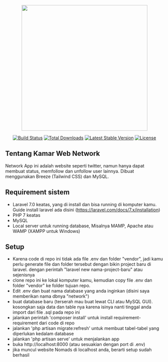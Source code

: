 <p align="center"><a href="https://laravel.com" target="_blank"><img src="https://raw.githubusercontent.com/laravel/art/master/logo-lockup/5%20SVG/2%20CMYK/1%20Full%20Color/laravel-logolockup-cmyk-red.svg" width="400"></a></p>

<p align="center">
<a href="https://travis-ci.org/laravel/framework"><img src="https://travis-ci.org/laravel/framework.svg" alt="Build Status"></a>
<a href="https://packagist.org/packages/laravel/framework"><img src="https://poser.pugx.org/laravel/framework/d/total.svg" alt="Total Downloads"></a>
<a href="https://packagist.org/packages/laravel/framework"><img src="https://poser.pugx.org/laravel/framework/v/stable.svg" alt="Latest Stable Version"></a>
<a href="https://packagist.org/packages/laravel/framework"><img src="https://poser.pugx.org/laravel/framework/license.svg" alt="License"></a>
</p>
 
## Tentang Kamar Web Network

Network App ini adalah website seperti twitter, namun hanya dapat membuat status, memfollow dan unfollow user lainnya.
Dibuat menggunakan Breeze (Tailwind CSS) dan MySQL.

## Requirement sistem

- Laravel 7.0 keatas, yang di install dan bisa running di komputer kamu. Guide install laravel ada disini (https://laravel.com/docs/7.x/installation)
- PHP 7 keatas
- MySQL
- Local server untuk running database, Misalnya MAMP, Apache atau WAMP (XAMPP untuk Windows)

## Setup

- Karena code di repo ini tidak ada file .env dan folder "vendor", jadi kamu perlu generate file dan folder tersebut dengan bikin project baru di laravel. dengan perintah "laravel new nama-project-baru" atau sejenisnya
- clone repo ini ke lokal komputer kamu, kemudian copy file .env dan folder "vendor" ke folder tujuan repo.
- Edit .env dan buat nama database yang anda inginkan (disini saya memberikan nama dbnya "network")
- buat database baru (terserah mau buat lewat CLI atau MySQL GUI). kosongkan saja data dan table nya karena isinya nanti tinggal anda import dari file .sql pada repo ini
- jalankan perintah 'composer install' untuk install requirement-requirement dari code di repo
- jalankan 'php artisan migrate:refresh' untuk membuat tabel-tabel yang diperlukan kedalam database
- jalankan 'php artisan serve' untuk menjalankan app
- buka http://localhost:8000 (atau sesuakian dengan port di .env)
- jika muncul website Nomads di localhost anda, berarti setup sudah berhasil


